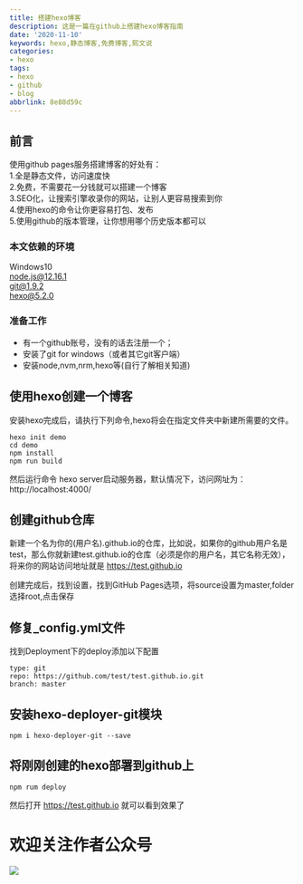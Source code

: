 ```yaml
---
title: 搭建hexo博客
description: 这是一篇在github上搭建hexo博客指南
date: '2020-11-10'
keywords: hexo,静态博客,免费博客,熙文说
categories: 
- hexo
tags:
- hexo
- github
- blog
abbrlink: 8e88d59c
---
```

## 前言
使用github pages服务搭建博客的好处有：  
1.全是静态文件，访问速度快  
2.免费，不需要花一分钱就可以搭建一个博客  
3.SEO化，让搜索引擎收录你的网站，让别人更容易搜索到你  
4.使用hexo的命令让你更容易打包、发布  
5.使用github的版本管理，让你想用哪个历史版本都可以
<!--more-->

### 本文依赖的环境  
Windows10  
node.js@12.16.1  
git@1.9.2  
hexo@5.2.0  

### 准备工作
* 有一个github账号，没有的话去注册一个；
* 安装了git for windows（或者其它git客户端）
* 安装node,nvm,nrm,hexo等(自行了解相关知道)

## 使用hexo创建一个博客
安装hexo完成后，请执行下列命令,hexo将会在指定文件夹中新建所需要的文件。
```
hexo init demo   
cd demo  
npm install
npm run build
```

然后运行命令 hexo server启动服务器，默认情况下，访问网址为： http://localhost:4000/

## 创建github仓库
新建一个名为你的(用户名).github.io的仓库，比如说，如果你的github用户名是test，那么你就新建test.github.io的仓库（必须是你的用户名，其它名称无效），将来你的网站访问地址就是 https://test.github.io

创建完成后，找到设置，找到GitHub Pages选项，将source设置为master,folder选择root,点击保存

## 修复_config.yml文件
找到Deployment下的deploy添加以下配置
```
type: git  
repo: https://github.com/test/test.github.io.git  
branch: master 
```

## 安装hexo-deployer-git模块
```
npm i hexo-deployer-git --save
```
## 将刚刚创建的hexo部署到github上
```
npm rum deploy
```
然后打开 https://test.github.io 就可以看到效果了

# 欢迎关注作者公众号
![](https://gitee.com/xyzxiaoxi/picture/raw/master/2021-1-7/1610018774805-qrcode_for_gh_c467e04f3857_258.jpg)